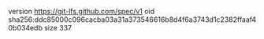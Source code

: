 version https://git-lfs.github.com/spec/v1
oid sha256:ddc85000c096cacba03a31a373546616b8d4f6a3743d1c2382ffaaf40b034edb
size 337
